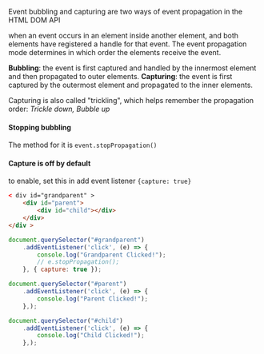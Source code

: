 Event bubbling and capturing are two ways of event propagation in the HTML DOM API

when an event occurs in an element inside another element, and both elements have registered a handle for that event.
The event propagation mode determines in which order the elements receive the event.

**Bubbling**: the event is first captured and handled by the innermost element and then propagated to outer elements.
**Capturing**: the event is first captured by the outermost element and propagated to the inner elements.

Capturing is also called "trickling", which helps remember the propagation order:
*Trickle down, Bubble up*

#### Stopping bubbling
The method for it is `event.stopPropagation()`

#### Capture is off by default
to enable, set this in add event listener `{capture: true}`

```html
< div id="grandparent" >
    <div id="parent">
        <div id="child"></div>
    </div>
</div >
```

```js
document.querySelector("#grandparent")
    .addEventListener('click', (e) => {
        console.log("Grandparent Clicked!");
        // e.stopPropagation();
    }, { capture: true });

document.querySelector("#parent")
    .addEventListener('click', (e) => {
        console.log("Parent Clicked!");
    },);

document.querySelector("#child")
    .addEventListener('click', (e) => {
        console.log("Child Clicked!");
    },);
```